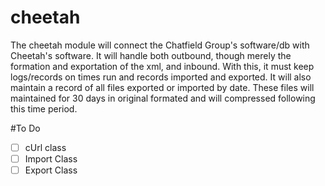 cheetah
=======

The cheetah module will connect the Chatfield Group's software/db with Cheetah's software. 
It will handle both outbound, though merely the formation and exportation of the xml, and inbound. 
With this, it must keep logs/records on times run and records imported and exported. It will also 
maintain a record of all files exported or imported by date. These files will maintained for 30 days
in original formated and will compressed following this time period. 


#To Do
-[ ] cUrl class
-[ ] Import Class
-[ ] Export Class
